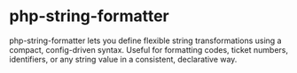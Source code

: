# php-string-formatter
php-string-formatter lets you define flexible string transformations using a compact, config-driven syntax. Useful for formatting codes, ticket numbers, identifiers, or any string value in a consistent, declarative way.
